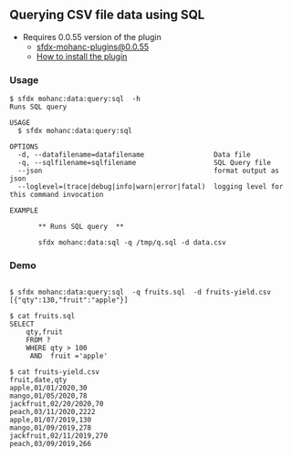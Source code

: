 ## Querying CSV file data using SQL

- Requires 0.0.55 version of the plugin
    - sfdx-mohanc-plugins@0.0.55
    - [How to install the plugin](https://mohan-chinnappan-n.github.io/dx/plugins.html#/1)

 

### Usage
```
$ sfdx mohanc:data:query:sql  -h
Runs SQL query 

USAGE
  $ sfdx mohanc:data:query:sql

OPTIONS
  -d, --datafilename=datafilename                 Data file
  -q, --sqlfilename=sqlfilename                   SQL Query file
  --json                                          format output as json
  --loglevel=(trace|debug|info|warn|error|fatal)  logging level for this command invocation

EXAMPLE

       ** Runs SQL query  **

       sfdx mohanc:data:sql -q /tmp/q.sql -d data.csv
```
### Demo        
```

$ sfdx mohanc:data:query:sql  -q fruits.sql  -d fruits-yield.csv 
[{"qty":130,"fruit":"apple"}]

$ cat fruits.sql 
SELECT 
    qty,fruit
    FROM ? 
    WHERE qty > 100 
     AND  fruit ='apple'

$ cat fruits-yield.csv 
fruit,date,qty
apple,01/01/2020,30
mango,01/05/2020,78
jackfruit,02/20/2020,70
peach,03/11/2020,2222
apple,01/07/2019,130
mango,01/09/2019,278
jackfruit,02/11/2019,270
peach,03/09/2019,266


```

